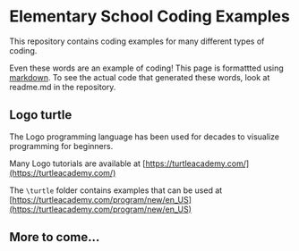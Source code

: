 # Elementary School Coding Examples
This repository contains coding examples for many different types of coding.

Even these words are an example of coding! This page is formattted using [markdown](https://guides.github.com/features/mastering-markdown/). To see the actual code that generated these words, look at readme.md in the repository.

## Logo turtle
The Logo programming language has been used for decades to visualize programming for beginners.
 
Many Logo tutorials are available at [https://turtleacademy.com/](https://turtleacademy.com/)

The `\turtle` folder contains examples that can be used at [https://turtleacademy.com/program/new/en_US](https://turtleacademy.com/program/new/en_US)

## More to come...